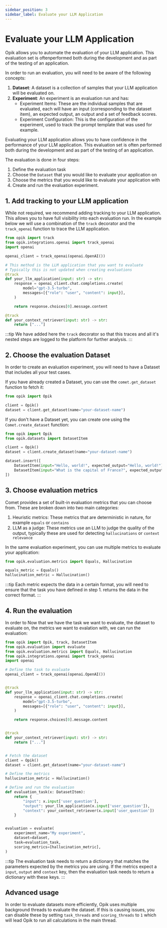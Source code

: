 ```yaml
---
sidebar_position: 3
sidebar_label: Evaluate your LLM Application
---
```


# Evaluate your LLM Application

Opik allows you to automate the evaluation of your LLM application. This evaluation set is oftenperformed both during the development and as part of the testing of an application.

In order to run an evaluation, you will need to be aware of the following concepts:

1. **Dataset**: A dataset is a collection of samples that your LLM application will be evaluated on.
2. **Experiment**: An experiment is an evaluation run and has:
    - Experiment Items: These are the individual samples that are evaluated, each will have an input (corresponding to the dataset item), an expected output, an output and a set of feedback scores.
    - Experiment Configuration: This is the configuration of the experiment, used to track the prompt template that was used for example.



Evaluating your LLM application allows you to have confidence in the performance of your LLM application. This evaluation set is often performed both during the development and as part of the testing of an application.

The evaluation is done in four steps:

1. Define the evaluation task
2. Choose the `Dataset` that you would like to evaluate your application on
3. Choose the metrics that you would like to evaluate your application with
4. Create and run the evaluation experiment.

## 1. Add tracking to your LLM application

While not required, we recommend adding tracking to your LLM application. This allows you to have full visibility into each evaluation run. In the example below we will use a combination of the `track` decorator and the `track_openai` function to trace the LLM application.

```python
from opik import track
from opik.integrations.openai import track_openai
import openai

openai_client = track_openai(openai.OpenAI())

# This method is the LLM application that you want to evaluate
# Typically this is not updated when creating evaluations
@track
def your_llm_application(input: str) -> str:
    response = openai_client.chat.completions.create(
        model="gpt-3.5-turbo",
        messages=[{"role": "user", "content": input}],
    )

    return response.choices[0].message.content

@track
def your_context_retriever(input: str) -> str:
    return ["..."]
```

:::tip
We have added here the `track` decorator so that this traces and all it's nested steps are logged to the platform for further analysis.
:::

## 2. Choose the evaluation Dataset

In order to create an evaluation experiment, you will need to have a Dataset that includes all your test cases.

If you have already created a Dataset, you can use the `comet.get_dataset` function to fetch it:

```python
from opik import Opik

client = Opik()
dataset = client.get_dataset(name="your-dataset-name")
```

If you don't have a Dataset yet, you can create one using the `Comet.create_dataset` function:

```python
from opik import Opik
from opik.datasets import DatasetItem

client = Opik()
dataset = client.create_dataset(name="your-dataset-name")

dataset.insert([
    DatasetItem(input="Hello, world!", expected_output="Hello, world!"),
    DatasetItem(input="What is the capital of France?", expected_output="Paris"),
])
```

## 3. Choose evaluation metrics

Comet provides a set of built-in evaluation metrics that you can choose from. These are broken down into two main categories:

1. Heuristic metrics: These metrics that are deterministic in nature, for example `equals` or `contains`
2. LLM as a judge: These metrics use an LLM to judge the quality of the output, typically these are used for detecting `hallucinations` or `context relevance`

In the same evaluation experiment, you can use multiple metrics to evaluate your application:

```python
from opik.evaluation.metrics import Equals, Hallucination

equals_metric = Equals()
hallucination_metric = Hallucination()
```

:::tip
Each metric expects the data in a certain format, you will need to ensure that the task you have defined in step 1. returns the data in the correct format.
:::

## 4. Run the evaluation

In order to 
Now that we have the task we want to evaluate, the dataset to evaluate on, the metrics we want to evalation with, we can run the evaluation:

```python
from opik import Opik, track, DatasetItem
from opik.evaluation import evaluate
from opik.evaluation.metrics import Equals, Hallucination
from opik.integrations.openai import track_openai
import openai

# Define the task to evaluate
openai_client = track_openai(openai.OpenAI())


@track
def your_llm_application(input: str) -> str:
    response = openai_client.chat.completions.create(
        model="gpt-3.5-turbo",
        messages=[{"role": "user", "content": input}],
    )

    return response.choices[0].message.content


@track
def your_context_retriever(input: str) -> str:
    return ["..."]


# Fetch the dataset
client = Opik()
dataset = client.get_dataset(name="your-dataset-name")

# Define the metrics
hallucination_metric = Hallucination()

# Define and run the evaluation
def evaluation_task(x: DatasetItem):
    return {
        "input": x.input['user_question'],
        "output": your_llm_application(x.input['user_question']),
        "context": your_context_retriever(x.input['user_question'])
    }


evaluation = evaluate(
    experiment_name="My experiment",
    dataset=dataset,
    task=evaluation_task,
    scoring_metrics=[hallucination_metric],
)
```

:::tip
The evaluation task needs to return a dictionary that matches the parameters expected by the metrics you are using. If the metrics expect a `input`, `output` and `context` key, then the evaluation task needs to return a dictionary with these keys.
:::

## Advanced usage

In order to evaluate datasets more efficiently, Opik uses multiple background threads to evaluate the dataset. If this is causing issues, you can disable these by setting `task_threads` and `scoring_threads` to `1` which will lead Opik to run all calculations in the main thread.
